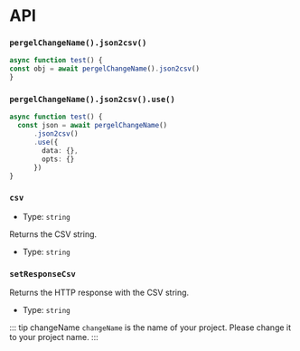 # API

### `pergelChangeName().json2csv()`

```ts twoslash [server/example.ts]
async function test() {
const obj = await pergelChangeName().json2csv()
}
```


### `pergelChangeName().json2csv().use()`

```ts twoslash [server/example.ts]
async function test() {
  const json = await pergelChangeName()
      .json2csv()
      .use({
        data: {},
        opts: {}
      })
}
```

### `csv`

- Type: `string`

Returns the CSV string.

- Type: `string`

### `setResponseCsv`

Returns the HTTP response with the CSV string.

- Type: `string`

<!-- automd:changeName -->

::: tip changeName
`changeName` is the name of your project. Please change it to your project name.
:::

<!-- /automd -->